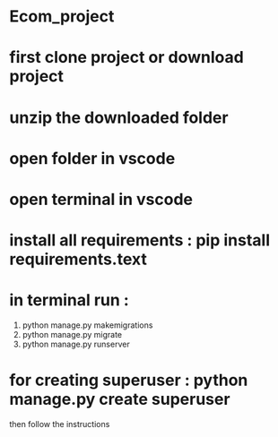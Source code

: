 # Ecom_project
# first clone project or download project
# unzip the downloaded folder
# open folder in vscode
# open terminal in vscode 
# install all requirements : pip install requirements.text 
# in terminal run :
1. python manage.py makemigrations
2. python manage.py migrate
3. python manage.py runserver
# for creating superuser : python manage.py create superuser
then follow the instructions
